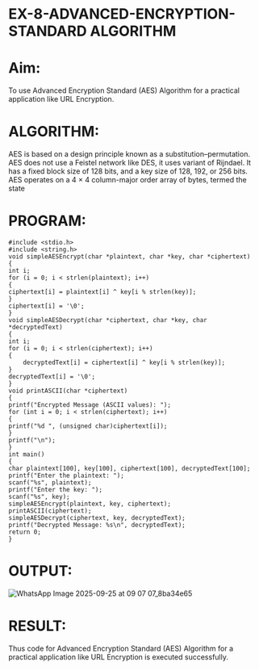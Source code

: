 # EX-8-ADVANCED-ENCRYPTION-STANDARD ALGORITHM
# Aim:
To use Advanced Encryption Standard (AES) Algorithm for a practical application like URL Encryption.

# ALGORITHM:
AES is based on a design principle known as a substitution–permutation.
AES does not use a Feistel network like DES, it uses variant of Rijndael.
It has a fixed block size of 128 bits, and a key size of 128, 192, or 256 bits.
AES operates on a 4 × 4 column-major order array of bytes, termed the state
# PROGRAM:
```
#include <stdio.h>
#include <string.h>
void simpleAESEncrypt(char *plaintext, char *key, char *ciphertext)
{
int i;
for (i = 0; i < strlen(plaintext); i++)
{
ciphertext[i] = plaintext[i] ^ key[i % strlen(key)];
}
ciphertext[i] = '\0';
}
void simpleAESDecrypt(char *ciphertext, char *key, char *decryptedText)
{
int i;
for (i = 0; i < strlen(ciphertext); i++)
{
    decryptedText[i] = ciphertext[i] ^ key[i % strlen(key)];
}
decryptedText[i] = '\0';
}
void printASCII(char *ciphertext)
{
printf("Encrypted Message (ASCII values): ");
for (int i = 0; i < strlen(ciphertext); i++)
{
printf("%d ", (unsigned char)ciphertext[i]);
}
printf("\n");
}
int main()
{
char plaintext[100], key[100], ciphertext[100], decryptedText[100];
printf("Enter the plaintext: ");
scanf("%s", plaintext);
printf("Enter the key: "); 
scanf("%s", key);
simpleAESEncrypt(plaintext, key, ciphertext);
printASCII(ciphertext);
simpleAESDecrypt(ciphertext, key, decryptedText);
printf("Decrypted Message: %s\n", decryptedText);
return 0;
}
```
# OUTPUT:

![WhatsApp Image 2025-09-25 at 09 07 07_8ba34e65](https://github.com/user-attachments/assets/4ab90483-9a6d-4bba-a37d-17e8ebb4bcea)

# RESULT:
Thus code for Advanced Encryption Standard (AES) Algorithm for a practical application like URL Encryption is executed successfully.


